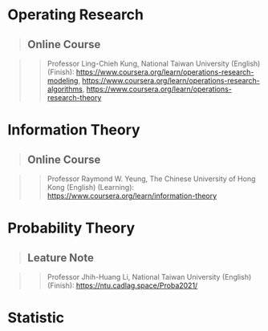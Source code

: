 # Operating Research

> ## Online Course

>> Professor Ling-Chieh Kung, National Taiwan University (English) (Finish): 
<https://www.coursera.org/learn/operations-research-modeling>,
<https://www.coursera.org/learn/operations-research-algorithms>,
<https://www.coursera.org/learn/operations-research-theory>

# Information Theory

> ## Online Course

>> Professor Raymond W. Yeung, The Chinese University of Hong Kong (English) (Learning):
<https://www.coursera.org/learn/information-theory>

# Probability Theory

> ## Leature Note

>> Professor Jhih-Huang Li, National Taiwan University (English) (Finish): 
<https://ntu.cadlag.space/Proba2021/>

# Statistic